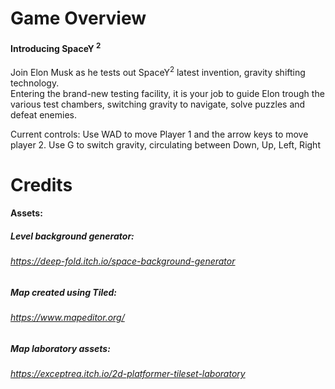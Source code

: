 # Game Overview 

#### Introducing SpaceY <sup>2</sup>  
Join Elon Musk as he tests out SpaceY<sup>2</sup> latest invention, gravity shifting technology.  
Entering the brand-new testing facility, it is your job to guide Elon trough the various test chambers, switching gravity to navigate, solve puzzles and defeat enemies. 

Current controls: Use WAD to move Player 1 and the arrow keys to move player 2.
Use G to switch gravity, circulating between Down, Up, Left, Right 



# Credits

#### Assets:
##### Level background generator:
###### *https://deep-fold.itch.io/space-background-generator*

##### Map created using Tiled:
###### *https://www.mapeditor.org/*

##### Map laboratory assets:
###### *https://exceptrea.itch.io/2d-platformer-tileset-laboratory*


